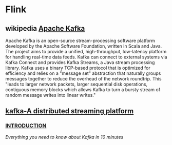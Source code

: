 

# Flink



## wikipedia [Apache Kafka](http://en.wikipedia.org/wiki/Apache_Kafka)

Apache Kafka is an open-source stream-processing software platform developed by the Apache Software Foundation, written in Scala and Java. The project aims to provide a unified, high-throughput, low-latency platform for handling real-time data feeds. Kafka can connect to external systems via Kafka Connect and provides Kafka Streams, a Java stream processing library. Kafka uses a binary TCP-based protocol that is optimized for efficiency and relies on a "message set" abstraction that naturally groups messages together to reduce the overhead of the network roundtrip. This "leads to larger network packets, larger sequential disk operations, contiguous memory blocks which allows Kafka to turn a bursty stream of random message writes into linear writes."

## [kafka-A distributed streaming platform](https://kafka.apache.org/)



### [INTRODUCTION](https://kafka.apache.org/intro)

*Everything you need to know about Kafka in 10 minutes*